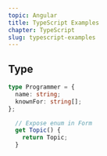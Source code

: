 ```yaml
---
topic: Angular
title: TypeScript Examples
chapter: TypeScript
slug: typescript-examples
---
```


## Type

```typescript
type Programmer = {
  name: string;
  knownFor: string[];
};

  // Expose enum in Form
  get Topic() {
    return Topic;
  }
```
